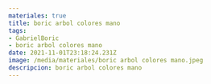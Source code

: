 ```yaml
---
materiales: true
title: boric arbol colores mano
tags:
- GabrielBoric
- boric arbol colores mano
date: 2021-11-01T23:18:24.231Z
image: /media/materiales/boric arbol colores mano.jpeg
descripcion: boric arbol colores mano
---
```

